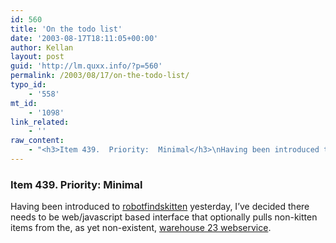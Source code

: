 ```yaml
---
id: 560
title: 'On the todo list'
date: '2003-08-17T18:11:05+00:00'
author: Kellan
layout: post
guid: 'http://lm.quxx.info/?p=560'
permalink: /2003/08/17/on-the-todo-list/
typo_id:
    - '558'
mt_id:
    - '1098'
link_related:
    - ''
raw_content:
    - "<h3>Item 439.  Priority:  Minimal</h3>\nHaving been introduced to <a href=\\\"http://robotfindskitten.org\\\">robotfindskitten</a> yesterday, I\\'ve decided there needs to be web/javascript based interface that optionally pulls non-kitten items from the, as yet non-existent, <a href=\\\"http://www.warehouse23.com/basement/\\\">warehouse 23 webservice</a>."
---
```


### Item 439. Priority: Minimal

Having been introduced to [robotfindskitten](http://robotfindskitten.org) yesterday, I’ve decided there needs to be web/javascript based interface that optionally pulls non-kitten items from the, as yet non-existent, [warehouse 23 webservice](http://www.warehouse23.com/basement/).